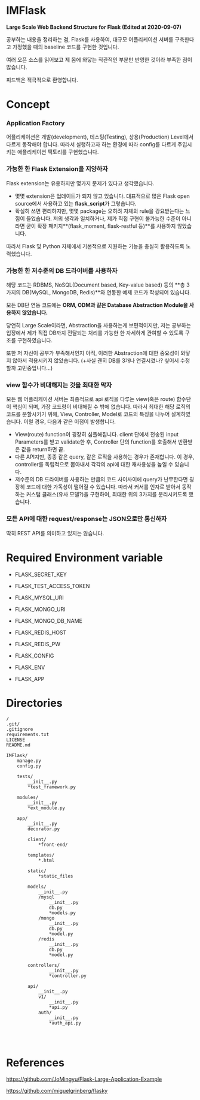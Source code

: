 # IMFlask
**Large Scale Web Backend Structure for Flask (Edited at 2020-09-07)** 

공부하는 내용을 정리하는 겸, Flask를 사용하여, 대규모 어플리케이션 서버를 구축한다고 가정했을 때의 baseline 코드를 구현한 것입니다. 

여러 오픈 소스를 읽어보고 제 몸에 와닿는 직관적인 부분만 반영한 것이라 부족한 점이 많습니다.

피드백은 적극적으로 환영합니다.

# Concept

### Application Factory

어플리케이션은 개발(development), 테스팅(Testing), 상용(Production) Level에서 다르게 동작해야 합니다. 따라서 실행하고자 하는 환경에 따라 config를 다르게 주입시키는 애플리케이션 팩토리를 구현했습니다.



### 가능한 한 Flask Extension을 지양하자

Flask extension는 유용하지만 몇가지 문제가 있다고 생각했습니다.

- 몇몇 extension은 업데이트가 되지 않고 있습니다. 대표적으로 많은 Flask open source에서 사용하고 있는 **flask_script**가 그렇습니다. 
- 확실히 쓰면 편리하지만, 몇몇 package는 오히려 자체의 rule을 강요받는다는 느낌이 들었습니다.
  저의 생각과 일치하거나, 제가 직접 구현이 불가능한 수준이 아니라면 굳이 확장 패키지**(flask_moment, flask-restful 등)**를 사용하지 않았습니다.

따라서 Flask 및 Python 자체에서 기본적으로 지원하는 기능을 충실히 활용하도록 노력했습니다.



### 가능한 한 저수준의 DB 드라이버를 사용하자

해당 코드는 RDBMS, NoSQL(Document based, Key-value based) 등의 **총 3가지의 DB(MySQL, MongoDB, Redis)**와 연동한 예제 코드가 작성되어 있습니다. 

모든 DB단 연동 코드에는 **ORM, ODM과 같은 Database Abstraction Module을 사용하지 않았습니다.**

당연히 Large Scale이라면, Abstraction을 사용하는게 보편적이지만, 저는 공부하는 입장에서 제가 직접 DB까지 전달되는 처리를 가능한 한 자세하게 관여할 수 있도록 구조를 구현하였습니다.

또한 저 자신이 공부가 부족해서인지 아직, 이러한 Abstraction에 대한 중요성이 와닿지 않아서 적용시키지 않았습니다. (+사실 괜히 DB를 3개나 연결시켰나? 싶어서 수정할까 고민중입니다...)



### view 함수가 비대해지는 것을 최대한 막자

모든 웹 어플리케이션 서버는 최종적으로 api 로직을 다루는 view(혹은 route) 함수단이 핵심이 되며, 가장 코드량이 비대해질 수 밖에 없습니다. 따라서 최대한 해당 로직의 코드를 분할시키기 위해, View, Controller, Model로 코드의 특징을 나누어 설계하였습니다. 이럴 경우, 다음과 같은 이점이 발생합니다.

- View(route) function이 굉장히 심플해집니다. client 단에서 전송된 input Parameters를 받고 validate한 후, Controller 단의 function를 호출해서 반환받은 값을 return하면 끝.
- 다른 API지만, 종종 같은 query, 같은 로직을 사용하는 경우가 존재합니다. 이 경우, controller를 독립적으로 뽑아내서 각각의 api에 대한 재사용성을 높일 수 있습니다.
- 저수준의 DB 드라이버를 사용하는 만큼의 코드 사이사이에 query가 난무한다면 굉장히 코드에 대한 가독성이 떨어질 수 있습니다. 따라서 커서를 인자로 받아서 동작하는 커스텀 클래스(유사 모델?)을 구현하여, 최대한 위의 3가지를 분리시키도록 했습니다.
  

### 모든 API에 대한 request/response는 JSON으로만 통신하자

딱히 REST API를 의미하고 있지는 않습니다.



# Required Environment variable

- FLASK_SECRET_KEY
- FLASK_TEST_ACCESS_TOKEN

- FLASK_MYSQL_URI

- FLASK_MONGO_URI
- FLASK_MONGO_DB_NAME 

- FLASK_REDIS_HOST
- FLASK_REDIS_PW

- FLASK_CONFIG
- FLASK_ENV
- FLASK_APP


# Directories
```
/
.git/
.gitignore
requirements.txt
LICENSE
README.md

IMFlask/
	manage.py
	config.py
	
	tests/
		__init__.py
		*test_framework.py

	modules/
		__init__.py
		*ext_module.py
	
	app/
		__init__.py
		decorator.py
		
		client/
			*front-end/
		
		templates/
			*.html
		
		static/
			*static_files
		
		models/
			__init__.py
			/mysql
				__init__.py
				db.py
				*models.py
			/mongo
				__init__.py
				db.py
				*model.py
			/redis
				__init__.py
				db.py
				*model.py
		
		controllers/
				__init__.py
				*controller.py
		
		api/
			__init__.py		
			v1/
				__init__.py
				*api.py
			auth/
				__init__.py
				*auth_api.py
			
			
		

```

# References
https://github.com/JoMingyu/Flask-Large-Application-Example

https://github.com/miguelgrinberg/flasky